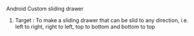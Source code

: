 Android Custom sliding drawer

1. Target : To make a sliding drawer that can be slid to any direction, i.e. left to right, right to left, top to bottom and bottom to top